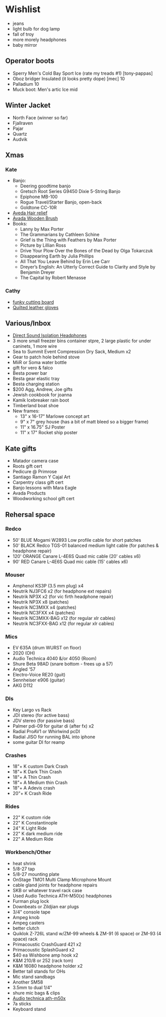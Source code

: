 # Wishlist

- jeans
- light bulb for dog lamp
- fall of troy
- more morely headphones
- baby mirror

## Operator boots

- Sperry Men's Cold Bay Sport Ice (rate my treads #1) [tony-pappas]
- Oboz bridger Insulated (it looks pretty dope) [mec] 10
- Palladium 10
- Muck boot: Men's artic Ice mid

## Winter Jacket

- North Face (winner so far)
- Fjallraven
- Pajar
- Quartz
- Audvik

## Xmas

### Kate

- Banjo:
  - Deering goodtime banjo
  - Gretsch Root Series G9450 Dixie 5-String Banjo
  - Epiphone MB-100
  - Rogue Travel/Starter Banjo, open-back
  - Goldtone CC-10R
- [Aveda Hair relief](https://www.aveda.ca/product/17976/16410/best-sellers/hand-relief-moisturizing-creme#/shade/4.2_fl_oz%2F125_ml)
- [Avada Wooden Brush](https://www.aveda.ca/product/17976/16651/best-sellers/aveda-wooden-paddle-brush#/shade/brush)
- Books:
  - Lanny by Max Porter
  - The Grammarians by Cathleen Schine
  - Grief is the Thing with Feathers by Max Porter
  - Picture by Lillian Ross
  - Drive Your Plow Over the Bones of the Dead by Olga Tokarczuk
  - Disappearing Earth by Julia Phillips
  - All That You Leave Behind by Erin Lee Carr
  - Dreyer’s English: An Utterly Correct Guide to Clarity and Style by Benjamin Dreyer
  - The Capital by Robert Menasse

### Cathy

- [funky cutting board](https://www.amazon.ca/dp/B000MD7Y7C?linkCode=gs2&tag=amestestkitca-20)
- [Quilted leather gloves](https://www.simons.ca/en/women-accessories/gloves-mittens/leather-suede/quilted-leather-mittens--4879-93834?catId=6599&colourId=1)

## Various/Inbox

- [Direct Sound Isolation Headphones](https://www.extremeheadphones.com/product-page/ex29-plus)
- 3 more small freezer bins container stpre, 2 large plastic for under caninets, 1 more wire
- Sea to Summit Event Compression Dry Sack, Medium x2
- Gear to patch hole behind stove
- MiiR or Soma water bottle
- gift for vero & falco
- Besta power bar
- Besta gear elastic tray
- Besta charging station
- $200 Agg, Andrew, Joe gifts
- Jewish cookbook for joanna
- Kamik Icebreaker rain boot
- Timberland boat shoe
- New frames:
  - 13" x 16-17" Marlowe concept art
  - 9" x 7" grey house (has a bit of matt bleed so a bigger frame)
  - 11" x 16.75" SJ Poster
  - 11" x 17" Rocket ship poster

## Kate gifts

- Matador camera case
- Roots gift cert
- Pedicure @ Primrose
- Santiago Ramon Y Cajal Art
- Carpentry class gift cert
- Banjo lessons with Mara Eagle
- Avada Products
- Woodworking school gift cert

## Rehersal space

### Redco

- 50' BLUE Mogami W2893 Low profile cable for short patches
- 50' BLACK Redco TGS-01 balanced medium light cable (for patches & headphone repair)
- 120' ORANGE Canare L-4E6S Quad mic cable (20' cables x6)
- 90' RED Canare L-4E6S Quad mic cable (15' cables x6)

### Mouser

- Amphenol KS3P (3.5 mm plug) x4
- Neutrik NJ3FC6 x2 (for headphone ext repairs)
- Neutrik NP3X x2 (for vic firth headphone repair)
- Neutrik NP3X x8 (patches)
- Neutrik NC3MXX x4 (patches)
- Neutrik NC3FXX x4 (patches)
- Neutrik NC3MXX-BAG x12 (for regular xlr cables)
- Neutrik NC3FXX-BAG x12 (for regular xlr cables)

### Mics

- EV 635A (drum WURST on floor)
- 2020 (OH)
- Audio Technica 4040 &/or 4050 (Room)
- Shure Beta 98AD (snare bottom - frees up a 57)
- Angled '57
- Electro-Voice RE20 (guit)
- Sennheiser e906 (guitar)
- AKG D112

### DIs

- Key Largo vs Rack
- JDI stereo (for active bass)
- JDV stereo (for passive bass)
- Palmer pdi-09 for guitar di (after fx) x2
- Radial ProAV1 or Whirlwind pcDI
- Radial JISO for running BAL into iphone
- some guitar DI for reamp

### Crashes

- 18"+ K custom Dark Crash
- 18"+ K Dark Thin Crash
- 18"+ A Thin Crash
- 18"+ A Medium thin Crash
- 18"+ A Adevis crash
- 20"+ K Crash Ride

### Rides

- 22" K custom ride
- 22" K Constantinople
- 24" K Light Ride
- 22" K dark medium ride
- 22" A Medium Ride

### Workbench/Other

- heat shrink
- 5/8-27 tap
- 5/8-27 mounting plate
- OnStage TMO1 Multi Clamp Microphone Mount
- cable gland joints for headphone repairs
- SKB or whatever travel rack case
- Used Audio Technica ATH-M50(x) headphones
- Furman plug lock
- Downbeats or Zildjian ear plugs
- 3/4" console tape
- Ampeg knob
- Ampeg casters
- better clutch
- Quiklok Z-726L stand w/ZM-99 wheels & ZM-91 (6 space) or ZM-93 (4 space) rack
- Primacoustic CrashGuard 421 x2
- Primacoustic SplashGuard x2
- $40 ea Wishbone amp hook x2
- K&M 210/8 or 252 (rack tom)
- K&M 16080 headphone holder x2
- Better tall stands for OHs
- Mic stand sandbags
- Another SM58
- 3.5mm to dual 1/4"
- shure mic bags & clips
- [Audio technica ath-m50x](https://www.audio-technica.com/cms/headphones/99aff89488ddd6b1/index.html)
- 7a sticks
- Keyboard stand
